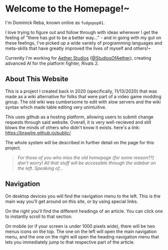 # Welcome to the Homepage!~

I'm Dominick Reba, known online as `fudgepop01`.

I love trying to figure out and follow through with ideas whenever I get the
feeling of "there has _got_ to be a better way..." - and in going with my gut on
these feelings, I've picked up a wide variety of programming languages and
meta-skills that have greatly improved the lives of myself and others!~

Currently I'm working for [Aether Studios](https://aetherstudios.com)
([@StudiosOfAether](https://twitter.com/StudiosofAether)), creating advanced AI
for the platform fighter, Rivals 2.

## About This Website

This is a project I created back in 2020 (specifically, 11/13/2020) that was
made as a wiki alternative for folks that were part of a video game modding
group. The old wiki was cumbersome to edit with slow servers and the wiki
syntax which made table editing very unintuitive.

This uses github as a hosting platform, allowing users to submit change requests
through said website. Overall, it is very well-recieved and still blows the
minds of others who didn't know it exists. here's a link: https://brawlre.github.io/public/

The whole system will be described in further detail on the page for this project.

> _For those of you who miss the old homepage (for some reason??) don't worry! All that stuff will be
accessible through the sidebar on the left. Speaking of..._ 

## Navigation

On desktop devices you will find the navigation menu to the left. This is the main way you'll
get around on this site, or by using special links.

On the right you'll find the different headings of an article. You can click one to instantly scroll
to that section.

On mobile (or if your screen is under 1000 pixels wide), there will be two menus icons on the top.
The one on the left will open the main navigation menu, and the one on the right will open the heading
navigation menu that lets you immediately jump to that respective part of the article.